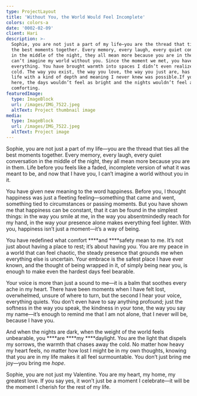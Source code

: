 ```yaml
---
type: ProjectLayout
title: 'Without You, the World Would Feel Incomplete'
colors: colors-a
date: '0002-02-09'
client: Hari
description: >-
  Sophie, you are not just a part of my life—you are the thread that ties all
  the best moments together. Every memory, every laugh, every quiet conversation
  in the middle of the night, they all mean more because you are in them. I
  can’t imagine my world without you. Since the moment we met, you have changed
  everything. You have brought warmth into spaces I didn’t even realize were
  cold. The way you exist, the way you love, the way you just are, has filled my
  life with a kind of depth and meaning I never knew was possible.If you weren’t
  here, the days wouldn’t feel as bright and the nights wouldn’t feel as
  comforting.
featuredImage:
  type: ImageBlock
  url: /images/IMG_7522.jpeg
  altText: Project thumbnail image
media:
  type: ImageBlock
  url: /images/IMG_7522.jpeg
  altText: Project image
---
```

Sophie, you are not just a part of my life—you are the thread that ties all the best moments together. Every memory, every laugh, every quiet conversation in the middle of the night, they all mean more because you are in them. Life before you feels like a faded, incomplete version of what it was meant to be, and now that I have you, I can’t imagine a world without you in it.

You have given new meaning to the word happiness. Before you, I thought happiness was just a fleeting feeling—something that came and went, something tied to circumstances or passing moments. But you have shown me that happiness can be constant, that it can be found in the simplest things: in the way you smile at me, in the way you absentmindedly reach for my hand, in the way your presence alone makes everything feel lighter. With you, happiness isn’t just a moment—it’s a way of being.

You have redefined what comfort ****and ****safety mean to me. It’s not just about having a place to rest; it’s about having *you*. You are my peace in a world that can feel chaotic, the steady presence that grounds me when everything else is uncertain. Your embrace is the safest place I have ever known, and the thought of being wrapped in it, of simply being near you, is enough to make even the hardest days feel bearable.

Your voice is more than just a sound to me—it is a balm that soothes every ache in my heart. There have been moments when I have felt lost, overwhelmed, unsure of where to turn, but the second I hear your voice, everything quiets. You don’t even have to say anything profound; just the softness in the way you speak, the kindness in your tone, the way you say my name—it’s enough to remind me that I am not alone, that I never will be, because I have you.

And when the nights are dark, when the weight of the world feels unbearable, you ****are ****my ****daylight. You are the light that dispels my sorrows, the warmth that chases away the cold. No matter how heavy my heart feels, no matter how lost I might be in my own thoughts, knowing that you are in my life makes it all feel surmountable. You don’t just bring me joy—you bring me *hope*.

Sophie, you are not just my Valentine. You are my heart, my home, my greatest love. If you say yes, it won’t just be a moment I celebrate—it will be the moment I cherish for the rest of my life.
